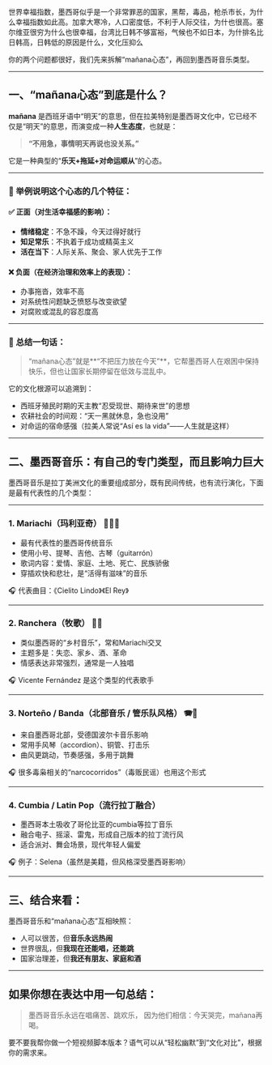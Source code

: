 世界幸福指数，墨西哥似乎是一个非常罪恶的国家，黑帮，毒品，枪杀市长，为什么幸福指数如此高。加拿大寒冷，人口密度低，不利于人际交往，为什也很高。塞尔维亚很穷为什么也很幸福，台湾比日韩不够富裕，气候也不如日本，为什排名比日韩高，日韩低的原因是什么，文化压抑么





你的两个问题都很好，我们先来拆解“mañana心态”，再回到墨西哥音乐类型。

------

## 一、“mañana心态”到底是什么？

**mañana** 是西班牙语中“明天”的意思，但在拉美特别是墨西哥文化中，它已经不仅是“明天”的意思，而演变成一种**人生态度**，也就是：

> **“不用急，事情明天再说也没关系。”**

它是一种典型的“**乐天+拖延+对命运顺从**”的心态。

------

### 📌 举例说明这个心态的几个特征：

#### ✅ 正面（对生活幸福感的影响）：

- **情绪稳定**：不急不躁，今天过得好就行
- **知足常乐**：不执着于成功或精英主义
- **活在当下**：人际关系、聚会、家人优先于工作

#### ❌ 负面（在经济治理和效率上的表现）：

- 办事拖沓，效率不高
- 对系统性问题缺乏愤怒与改变欲望
- 对腐败或混乱的容忍度高

------

### 🎯 总结一句话：

> “mañana心态”就是**“不把压力放在今天”**，它帮墨西哥人在艰困中保持快乐，但也让国家长期停留在低效与混乱中。

它的文化根源可以追溯到：

- 西班牙殖民时期的天主教“忍受现世、期待来世”的思想
- 农耕社会的时间观：“天一黑就休息，急也没用”
- 对命运的宿命感强（拉美人常说“Así es la vida”——人生就是这样）

------

## 二、墨西哥音乐：有自己的**专门类型**，而且影响力巨大

墨西哥音乐是拉丁美洲文化的重要组成部分，既有民间传统，也有流行演化，下面是最有代表性的几个类型：

------

### 1. **Mariachi（玛利亚奇）** 🎺🎻🎶

- 最有代表性的墨西哥传统音乐
- 使用小号、提琴、吉他、古琴（guitarrón）
- 歌词内容：爱情、家庭、土地、死亡、民族骄傲
- 穿插欢快和悲壮，是“活得有滋味”的音乐

🎧 代表曲目：《Cielito Lindo》《El Rey》

------

### 2. **Ranchera（牧歌）** 🐴🌄

- 类似墨西哥的“乡村音乐”，常和Mariachi交叉
- 主题多是：失恋、家乡、酒、革命
- 情感表达非常强烈，通常是一人独唱

🎧 Vicente Fernández 是这个类型的代表歌手

------

### 3. **Norteño / Banda（北部音乐 / 管乐队风格）** 🪗🎷

- 来自墨西哥北部，受德国波尔卡音乐影响
- 常用手风琴（accordion）、铜管、打击乐
- 曲风更跳动，节奏感强，多用于跳舞

🎧 很多毒枭相关的“narcocorridos”（毒贩民谣）也用这个形式

------

### 4. **Cumbia / Latin Pop（流行拉丁融合）**

- 墨西哥本土吸收了哥伦比亚的cumbia等拉丁音乐
- 融合电子、摇滚、雷鬼，形成自己版本的拉丁流行风
- 适合派对、舞会场景，现代年轻人偏爱

🎧 例子：Selena（虽然是美籍，但风格深受墨西哥影响）

------

## 三、结合来看：

墨西哥音乐和“mañana心态”互相映照：

- 人可以很苦，但**音乐永远热闹**
- 世界很乱，但**我现在还能唱，还能跳**
- 国家治理差，但**我还有朋友、家庭和酒**

------

## 如果你想在表达中用一句总结：

> 墨西哥音乐永远在唱痛苦、跳欢乐，
>  因为他们相信：今天哭完，mañana再喝。

要不要我帮你做一个短视频脚本版本？语气可以从“轻松幽默”到“文化对比”，根据你的需求来。